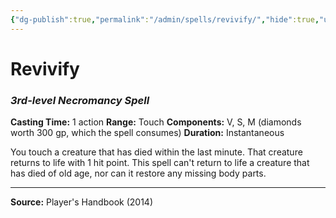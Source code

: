 ```yaml
---
{"dg-publish":true,"permalink":"/admin/spells/revivify/","hide":true,"updated":"2025-08-05T19:49:54.879+01:00"}
---
```


# Revivify
### *3rd-level Necromancy Spell*
**Casting Time:** 1 action
**Range:** Touch
**Components:** V, S, M (diamonds worth 300 gp, which the spell consumes)
**Duration:** Instantaneous

You touch a creature that has died within the last minute. That creature returns to life with 1 hit point. This spell can't return to life a creature that has died of old age, nor can it restore any missing body parts.

---
**Source:** Player's Handbook (2014)